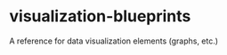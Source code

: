 # visualization-blueprints
A reference for data visualization elements (graphs, etc.)
                                   